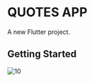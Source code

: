 # QUOTES APP

A new Flutter project.

## Getting Started


![10](https://user-images.githubusercontent.com/83392919/190422435-9d3aac96-5ef6-4b89-a6ca-268ce9543261.png)


